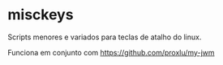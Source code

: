 # misckeys
Scripts menores e variados para teclas de atalho do linux.

Funciona em conjunto com https://github.com/proxlu/my-jwm
